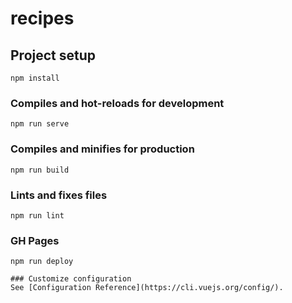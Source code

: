 # recipes

## Project setup
```
npm install
```

### Compiles and hot-reloads for development
```
npm run serve
```

### Compiles and minifies for production
```
npm run build
```

### Lints and fixes files
```
npm run lint
```
### GH Pages
```
npm run deploy

### Customize configuration
See [Configuration Reference](https://cli.vuejs.org/config/).
